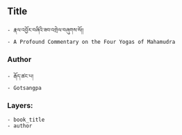 ## Title
	- རྣལ་འབྱོར་བཞིའི་ཟབ་འགྲེལ་བཞུགས་སོ།།
	- A Profound Commentary on the Four Yogas of Mahamudra

### Author
	- རྒོད་ཚང་པ།
	- Gotsangpa

### Layers:
	- book_title
	- author
